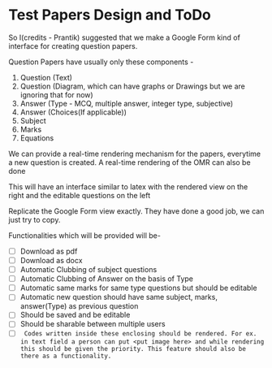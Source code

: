 # Test Papers Design and ToDo

So I(credits - Prantik) suggested that we make a Google Form kind of interface for creating question papers.

Question Papers have usually only these components - 

1) Question (Text)
2) Question (Diagram, which can have graphs or Drawings but we are ignoring that for now)
3) Answer (Type - MCQ, multiple answer, integer type, subjective)
4) Answer (Choices(If applicable))
5) Subject
6) Marks
7) Equations

We can provide a real-time rendering mechanism for the papers, everytime a new question is created.
A real-time rendering of the OMR can also be done

This will have an interface similar to latex with the rendered view on the right and the editable questions on the left

Replicate the Google Form view exactly. They have done a good job, we can just try to copy.

Functionalities which will be provided will be-

- [ ] Download as pdf
- [ ] Download as docx
- [ ] Automatic Clubbing of subject questions
- [ ] Automatic Clubbing of Answer on the basis of Type
- [ ] Automatic same marks for same type questions but should be editable
- [ ] Automatic new question should have same subject, marks, answer(Type) as previous question
- [ ] Should be saved and be editable
- [ ] Should be sharable between multiple users
- [ ] ``` Codes written inside these enclosing should be rendered. For ex. in text field a person can put <put image here> and while rendering this should be given the priority. This feature should also be there as a functionality.```